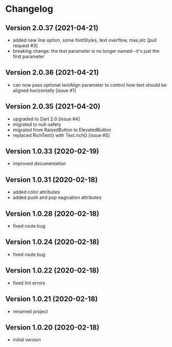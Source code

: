 # Changelog



## Version 2.0.37 (2021-04-21)

- added new line option, some fontStyles, text overflow, max,etc  [pull request #3]
- breaking change: the text parameter is no longer named--it's just the first parameter




## Version 2.0.36 (2021-04-21)

- can now pass optional textAlign parameter to control how text should be aligned horizontally [issue #1]



## Version 2.0.35 (2021-04-20)

- upgraded to Dart 2.0 [issue #4]
- migrated to null-safety
- migrated from RaisedButton to ElevatedButton
- replaced RichText() with Text.rich() [issue #5]



## Version 1.0.33 (2020-02-19)

- improved documentation



## Version 1.0.31 (2020-02-18)

- added color attributes
- added push and pop nagivation attributes



## Version 1.0.28 (2020-02-18)

- fixed route bug



## Version 1.0.24 (2020-02-18)

- fixed route bug



## Version 1.0.22 (2020-02-18)

- fixed lint errors



## Version 1.0.21 (2020-02-18)

- renamed project



## Version 1.0.20 (2020-02-18)

- initial version